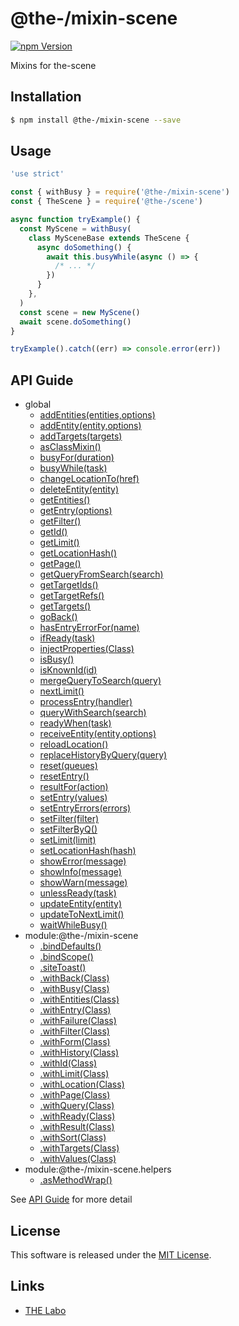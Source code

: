@the-/mixin-scene
==========

<!---
This file is generated by the-tmpl. Do not update manually.
--->

<!-- Badge Start -->
<a name="badges"></a>

[![npm Version][bd_npm_shield_url]][bd_npm_url]

[bd_repo_url]: https://github.com/the-labo/the
[bd_travis_url]: http://travis-ci.org/the-labo/the
[bd_travis_shield_url]: http://img.shields.io/travis/the-labo/the.svg?style=flat
[bd_travis_com_url]: http://travis-ci.com/the-labo/the
[bd_travis_com_shield_url]: https://api.travis-ci.com/the-labo/the.svg?token=
[bd_license_url]: https://github.com/the-labo/the/blob/master/LICENSE
[bd_npm_url]: http://www.npmjs.org/package/@the-/mixin-scene
[bd_npm_shield_url]: http://img.shields.io/npm/v/@the-/mixin-scene.svg?style=flat
[bd_standard_url]: http://standardjs.com/
[bd_standard_shield_url]: https://img.shields.io/badge/code%20style-standard-brightgreen.svg

<!-- Badge End -->


<!-- Description Start -->
<a name="description"></a>

Mixins for the-scene

<!-- Description End -->


<!-- Overview Start -->
<a name="overview"></a>




<!-- Overview End -->


<!-- Sections Start -->
<a name="sections"></a>

<!-- Section from "doc/readme/01.Installation.md.hbs" Start -->

<a name="section-doc-readme-01-installation-md"></a>

Installation
-----

```bash
$ npm install @the-/mixin-scene --save
```


<!-- Section from "doc/readme/01.Installation.md.hbs" End -->

<!-- Section from "doc/readme/02.Usage.md.hbs" Start -->

<a name="section-doc-readme-02-usage-md"></a>

Usage
---------

```javascript
'use strict'

const { withBusy } = require('@the-/mixin-scene')
const { TheScene } = require('@the-/scene')

async function tryExample() {
  const MyScene = withBusy(
    class MySceneBase extends TheScene {
      async doSomething() {
        await this.busyWhile(async () => {
          /* ... */
        })
      }
    },
  )
  const scene = new MyScene()
  await scene.doSomething()
}

tryExample().catch((err) => console.error(err))

```


<!-- Section from "doc/readme/02.Usage.md.hbs" End -->


<!-- Sections Start -->

<a name="api"></a>

## API Guide


- global
  - [addEntities(entities,options)](./doc/api/api.md#addEntities)
  - [addEntity(entity,options)](./doc/api/api.md#addEntity)
  - [addTargets(targets)](./doc/api/api.md#addTargets)
  - [asClassMixin()](./doc/api/api.md#asClassMixin)
  - [busyFor(duration)](./doc/api/api.md#busyFor)
  - [busyWhile(task)](./doc/api/api.md#busyWhile)
  - [changeLocationTo(href)](./doc/api/api.md#changeLocationTo)
  - [deleteEntity(entity)](./doc/api/api.md#deleteEntity)
  - [getEntities()](./doc/api/api.md#getEntities)
  - [getEntry(options)](./doc/api/api.md#getEntry)
  - [getFilter()](./doc/api/api.md#getFilter)
  - [getId()](./doc/api/api.md#getId)
  - [getLimit()](./doc/api/api.md#getLimit)
  - [getLocationHash()](./doc/api/api.md#getLocationHash)
  - [getPage()](./doc/api/api.md#getPage)
  - [getQueryFromSearch(search)](./doc/api/api.md#getQueryFromSearch)
  - [getTargetIds()](./doc/api/api.md#getTargetIds)
  - [getTargetRefs()](./doc/api/api.md#getTargetRefs)
  - [getTargets()](./doc/api/api.md#getTargets)
  - [goBack()](./doc/api/api.md#goBack)
  - [hasEntryErrorFor(name)](./doc/api/api.md#hasEntryErrorFor)
  - [ifReady(task)](./doc/api/api.md#ifReady)
  - [injectProperties(Class)](./doc/api/api.md#injectProperties)
  - [isBusy()](./doc/api/api.md#isBusy)
  - [isKnownId(id)](./doc/api/api.md#isKnownId)
  - [mergeQueryToSearch(query)](./doc/api/api.md#mergeQueryToSearch)
  - [nextLimit()](./doc/api/api.md#nextLimit)
  - [processEntry(handler)](./doc/api/api.md#processEntry)
  - [queryWithSearch(search)](./doc/api/api.md#queryWithSearch)
  - [readyWhen(task)](./doc/api/api.md#readyWhen)
  - [receiveEntity(entity,options)](./doc/api/api.md#receiveEntity)
  - [reloadLocation()](./doc/api/api.md#reloadLocation)
  - [replaceHistoryByQuery(query)](./doc/api/api.md#replaceHistoryByQuery)
  - [reset(queues)](./doc/api/api.md#reset)
  - [resetEntry()](./doc/api/api.md#resetEntry)
  - [resultFor(action)](./doc/api/api.md#resultFor)
  - [setEntry(values)](./doc/api/api.md#setEntry)
  - [setEntryErrors(errors)](./doc/api/api.md#setEntryErrors)
  - [setFilter(filter)](./doc/api/api.md#setFilter)
  - [setFilterByQ()](./doc/api/api.md#setFilterByQ)
  - [setLimit(limit)](./doc/api/api.md#setLimit)
  - [setLocationHash(hash)](./doc/api/api.md#setLocationHash)
  - [showError(message)](./doc/api/api.md#showError)
  - [showInfo(message)](./doc/api/api.md#showInfo)
  - [showWarn(message)](./doc/api/api.md#showWarn)
  - [unlessReady(task)](./doc/api/api.md#unlessReady)
  - [updateEntity(entity)](./doc/api/api.md#updateEntity)
  - [updateToNextLimit()](./doc/api/api.md#updateToNextLimit)
  - [waitWhileBusy()](./doc/api/api.md#waitWhileBusy)
- module:@the-/mixin-scene
  - [.bindDefaults()](./doc/api/api.md#module_@the-/mixin-scene.bindDefaults)
  - [.bindScope()](./doc/api/api.md#module_@the-/mixin-scene.bindScope)
  - [.siteToast()](./doc/api/api.md#module_@the-/mixin-scene.siteToast)
  - [.withBack(Class)](./doc/api/api.md#module_@the-/mixin-scene.withBack)
  - [.withBusy(Class)](./doc/api/api.md#module_@the-/mixin-scene.withBusy)
  - [.withEntities(Class)](./doc/api/api.md#module_@the-/mixin-scene.withEntities)
  - [.withEntry(Class)](./doc/api/api.md#module_@the-/mixin-scene.withEntry)
  - [.withFailure(Class)](./doc/api/api.md#module_@the-/mixin-scene.withFailure)
  - [.withFilter(Class)](./doc/api/api.md#module_@the-/mixin-scene.withFilter)
  - [.withForm(Class)](./doc/api/api.md#module_@the-/mixin-scene.withForm)
  - [.withHistory(Class)](./doc/api/api.md#module_@the-/mixin-scene.withHistory)
  - [.withId(Class)](./doc/api/api.md#module_@the-/mixin-scene.withId)
  - [.withLimit(Class)](./doc/api/api.md#module_@the-/mixin-scene.withLimit)
  - [.withLocation(Class)](./doc/api/api.md#module_@the-/mixin-scene.withLocation)
  - [.withPage(Class)](./doc/api/api.md#module_@the-/mixin-scene.withPage)
  - [.withQuery(Class)](./doc/api/api.md#module_@the-/mixin-scene.withQuery)
  - [.withReady(Class)](./doc/api/api.md#module_@the-/mixin-scene.withReady)
  - [.withResult(Class)](./doc/api/api.md#module_@the-/mixin-scene.withResult)
  - [.withSort(Class)](./doc/api/api.md#module_@the-/mixin-scene.withSort)
  - [.withTargets(Class)](./doc/api/api.md#module_@the-/mixin-scene.withTargets)
  - [.withValues(Class)](./doc/api/api.md#module_@the-/mixin-scene.withValues)
- module:@the-/mixin-scene.helpers
  - [.asMethodWrap()](./doc/api/api.md#module_@the-/mixin-scene.helpers.asMethodWrap)

See [API Guide](./doc/api/api.md) for more detail


<!-- LICENSE Start -->
<a name="license"></a>

License
-------
This software is released under the [MIT License](https://github.com/the-labo/the/blob/master/LICENSE).

<!-- LICENSE End -->


<!-- Links Start -->
<a name="links"></a>

Links
------

+ [THE Labo][the_labo_url]

[the_labo_url]: https://github.com/the-labo

<!-- Links End -->
